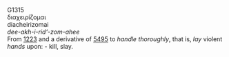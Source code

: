 <body>
  <p>G1315<br>  διαχειρίζομαι  <br> diacheirizomai  <br><i>dee-akh-i-rid‘-zom-ahee </i><br>From <a href="g1223.htm">1223</a> and a derivative of <a href="g5495.htm">5495</a>  to <i>handle</i> <i>thoroughly</i>, that is, <i>lay</i> violent <i>hands</i> upon: - kill, slay.<br></p>
 </body>